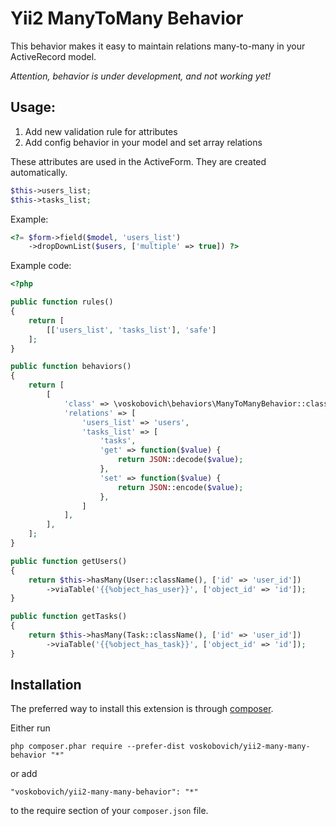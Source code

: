 Yii2 ManyToMany Behavior
===================
This behavior makes it easy to maintain relations many-to-many in your ActiveRecord model.

*Attention, behavior is under development, and not working yet!*

Usage:
------------
1. Add new validation rule for attributes  
2. Add config behavior in your model and set array relations

These attributes are used in the ActiveForm.
They are created automatically.
```php
$this->users_list;
$this->tasks_list;
```
Example:
```php
<?= $form->field($model, 'users_list')
    ->dropDownList($users, ['multiple' => true]) ?>
```

Example code:

```php
<?php

public function rules()
{
    return [
        [['users_list', 'tasks_list'], 'safe']
    ];
}

public function behaviors()
{
    return [
        [
            'class' => \voskobovich\behaviors\ManyToManyBehavior::className(),
            'relations' => [
                'users_list' => 'users',
                'tasks_list' => [
                    'tasks',
                    'get' => function($value) {
                        return JSON::decode($value);
                    },
                    'set' => function($value) {
                        return JSON::encode($value);
                    },
                ]
            ],
        ],
    ];
}

public function getUsers()
{
    return $this->hasMany(User::className(), ['id' => 'user_id'])
        ->viaTable('{{%object_has_user}}', ['object_id' => 'id']);
}

public function getTasks()
{
    return $this->hasMany(Task::className(), ['id' => 'user_id'])
        ->viaTable('{{%object_has_task}}', ['object_id' => 'id']);
}
```

Installation
------------

The preferred way to install this extension is through [composer](http://getcomposer.org/download/).

Either run

```
php composer.phar require --prefer-dist voskobovich/yii2-many-many-behavior "*"
```

or add

```
"voskobovich/yii2-many-many-behavior": "*"
```

to the require section of your `composer.json` file.
